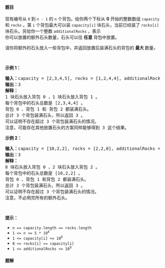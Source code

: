 #### 题目
<p>现有编号从&nbsp;<code>0</code> 到 <code>n - 1</code> 的 <code>n</code> 个背包。给你两个下标从 <strong>0</strong> 开始的整数数组 <code>capacity</code> 和 <code>rocks</code> 。第 <code>i</code> 个背包最大可以装 <code>capacity[i]</code> 块石头，当前已经装了 <code>rocks[i]</code> 块石头。另给你一个整数 <code>additionalRocks</code> ，表示<span class="text-only" data-eleid="10" style="white-space: pre;">你可以放置的额外石头数量，石头可以往 </span><strong><span class="text-only" data-eleid="11" style="white-space: pre;">任意</span></strong><span class="text-only" data-eleid="12" style="white-space: pre;"> 背包中放置。</span></p>

<p>请你将额外的石头放入一些背包中，并返回放置后装满石头的背包的 <strong>最大 </strong>数量<em>。</em></p>

<p>&nbsp;</p>

<p><strong>示例 1：</strong></p>

<pre>
<strong>输入：</strong>capacity = [2,3,4,5], rocks = [1,2,4,4], additionalRocks = 2
<strong>输出：</strong>3
<strong>解释：</strong>
1 块石头放入背包 0 ，1 块石头放入背包 1 。
每个背包中的石头总数是 [2,3,4,4] 。
背包 0 、背包 1 和 背包 2 都装满石头。
总计 3 个背包装满石头，所以返回 3 。
可以证明不存在超过 3 个背包装满石头的情况。
注意，可能存在其他放置石头的方案同样能够得到 3 这个结果。
</pre>

<p><strong>示例 2：</strong></p>

<pre>
<strong>输入：</strong>capacity = [10,2,2], rocks = [2,2,0], additionalRocks = 100
<strong>输出：</strong>3
<strong>解释：</strong>
8 块石头放入背包 0 ，2 块石头放入背包 2 。
每个背包中的石头总数是 [10,2,2] 。
背包 0 、背包 1 和背包 2 都装满石头。
总计 3 个背包装满石头，所以返回 3 。
可以证明不存在超过 3 个背包装满石头的情况。
注意，不必用完所有的额外石头。
</pre>

<p>&nbsp;</p>

<p><strong>提示：</strong></p>

<ul>
	<li><code>n == capacity.length == rocks.length</code></li>
	<li><code>1 &lt;= n &lt;= 5 * 10<sup>4</sup></code></li>
	<li><code>1 &lt;= capacity[i] &lt;= 10<sup>9</sup></code></li>
	<li><code>0 &lt;= rocks[i] &lt;= capacity[i]</code></li>
	<li><code>1 &lt;= additionalRocks &lt;= 10<sup>9</sup></code></li>
</ul>


 #### 题解